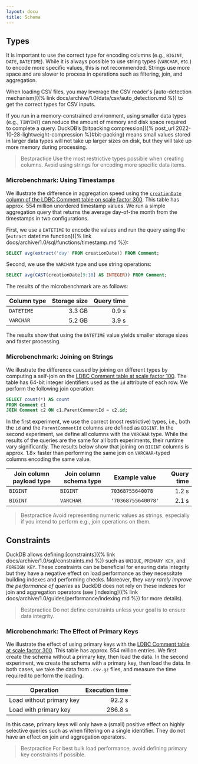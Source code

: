 ```yaml
---
layout: docu
title: Schema
---
```


## Types

It is important to use the correct type for encoding columns (e.g., `BIGINT`, `DATE`, `DATETIME`). While it is always possible to use string types (`VARCHAR`, etc.) to encode more specific values, this is not recommended. Strings use more space and are slower to process in operations such as filtering, join, and aggregation.

When loading CSV files, you may leverage the CSV reader's [auto-detection mechanism]({% link docs/archive/1.0/data/csv/auto_detection.md %}) to get the correct types for CSV inputs.

If you run in a memory-constrained environment, using smaller data types (e.g., `TINYINT`) can reduce the amount of memory and disk space required to complete a query. DuckDB’s [bitpacking compression]({% post_url 2022-10-28-lightweight-compression %}#bit-packing) means small values stored in larger data types will not take up larger sizes on disk, but they will take up more memory during processing.

> Bestpractice Use the most restrictive types possible when creating columns. Avoid using strings for encoding more specific data items.

### Microbenchmark: Using Timestamps

We illustrate the difference in aggregation speed using the [`creationDate` column of the LDBC Comment table on scale factor 300](https://blobs.duckdb.org/data/ldbc-sf300-comments-creationDate.parquet). This table has approx. 554 million unordered timestamp values. We run a simple aggregation query that returns the average day-of-the month from the timestamps in two configurations.

First, we use a `DATETIME` to encode the values and run the query using the [`extract` datetime function]({% link docs/archive/1.0/sql/functions/timestamp.md %}):

```sql
SELECT avg(extract('day' FROM creationDate)) FROM Comment;
```

Second, we use the `VARCHAR` type and use string operations:

```sql
SELECT avg(CAST(creationDate[9:10] AS INTEGER)) FROM Comment;
```

The results of the microbenchmark are as follows:

<div class="narrow_table"></div>

| Column type | Storage size | Query time |
| ----------- | -----------: | ---------: |
| `DATETIME`  | 3.3 GB       | 0.9 s      |
| `VARCHAR`   | 5.2 GB       | 3.9 s      |

The results show that using the `DATETIME` value yields smaller storage sizes and faster processing.

### Microbenchmark: Joining on Strings

We illustrate the difference caused by joining on different types by computing a self-join on the [LDBC Comment table at scale factor 100](https://blobs.duckdb.org/data/ldbc-sf100-comments.tar.zst). The table has 64-bit integer identifiers used as the `id` attribute of each row. We perform the following join operation:

```sql
SELECT count(*) AS count
FROM Comment c1
JOIN Comment c2 ON c1.ParentCommentId = c2.id;
```

In the first experiment, we use the correct (most restrictive) types, i.e., both the `id` and the `ParentCommentId` columns are defined as `BIGINT`.
In the second experiment, we define all columns with the `VARCHAR` type.
While the results of the queries are the same for all both experiments, their runtime vary significantly.
The results below show that joining on `BIGINT` columns is approx. 1.8× faster than performing the same join on `VARCHAR`-typed columns encoding the same value.

<div class="narrow_table"></div>

| Join column payload type | Join column schema type | Example value                            | Query time |
| ------------------------ | ----------------------- | ---------------------------------------- | ---------: |
| `BIGINT`                 | `BIGINT`                | `70368755640078`                         | 1.2 s      |
| `BIGINT`                 | `VARCHAR`               | `'70368755640078'`                       | 2.1 s      |

> Bestpractice Avoid representing numeric values as strings, especially if you intend to perform e.g., join operations on them.

## Constraints

DuckDB allows defining [constraints]({% link docs/archive/1.0/sql/constraints.md %}) such as `UNIQUE`, `PRIMARY KEY`, and `FOREIGN KEY`. These constraints can be beneficial for ensuring data integrity but they have a negative effect on load performance as they necessitate building indexes and performing checks. Moreover, they _very rarely improve the performance of queries_ as DuckDB does not rely on these indexes for join and aggregation operators (see [indexing]({% link docs/archive/1.0/guides/performance/indexing.md %}) for more details).

> Bestpractice Do not define constraints unless your goal is to ensure data integrity.

### Microbenchmark: The Effect of Primary Keys

We illustrate the effect of using primary keys with the [LDBC Comment table at scale factor 300](https://blobs.duckdb.org/data/ldbc-sf300-comments.tar.zst). This table has approx. 554 million entries. We first create the schema without a primary key, then load the data. In the second experiment, we create the schema with a primary key, then load the data. In both cases, we take the data from `.csv.gz` files, and measure the time required to perform the loading.

<div class="narrow_table"></div>

| Operation                | Execution time |
| ------------------------ | -------------: |
| Load without primary key | 92.2 s         |
| Load with primary key    | 286.8 s        |

In this case, primary keys will only have a (small) positive effect on highly selective queries such as when filtering on a single identifier. They do not have an effect on join and aggregation operators.

> Bestpractice For best bulk load performance, avoid defining primary key constraints if possible.